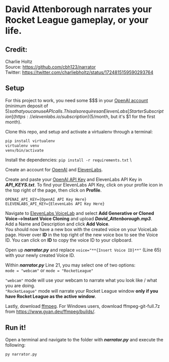 # David Attenborough narrates your Rocket League gameplay, or your life. 

## Credit: 
Charlie Holtz \
Source: https://github.com/cbh123/narrator \
Twitter: https://twitter.com/charliebholtz/status/1724815159590293764

## Setup

For this project to work, you need some $$$ in your [OpenAI account](https://platform.openai.com/account/billing/overview) (minimum deposit of $5) so that you can use API calls. This also requires an ElevenLabs [Starter Subscription](https://elevenlabs.io/subscription) ($5/month, but it's $1 for the first month).


Clone this repo, and setup and activate a virtualenv through a terminal:

```bash
pip install virtualenv
virtualenv venv
venv/bin/activate
```


Install the dependencies:
`pip install -r requirements.txt`
\\


Create an account for [OpenAI](https://beta.openai.com/) and [ElevenLabs](https://elevenlabs.io).

Create and paste your [OpenAI API Key](https://platform.openai.com/api-keys) and ElevenLabs API Key in ***API_KEYS.txt***. To find your ElevenLabs API Key, click on your profile icon in the top right of the page, then click on **Profile**.
``` 
OPENAI_API_KEY={OpenAI API Key Here}
ELEVENLABS_API_KEY={ElevenLabs API Key Here}
```

Navigate to [ElevenLabs VoiceLab](https://elevenlabs.io/voice-lab) and select **Add Generative or Cloned Voice-->Instant Voice Cloning** and upload ***David_Attenborough.mp3***. \
Add a Name and Description and click **Add Voice**. \
You should now have a new box with the created voice on your VoiceLab page. Hover over **ID** in the top right of the new voice box to see the Voice ID. You can click on **ID** to copy the voice ID to your clipboard.

Open up ***narrator.py*** and replace `voice="**{Insert Voice ID}**"` (Line 65) with your newly created Voice ID.

Within ***narrator.py*** Line 21, you may select one of two options: \
`mode = "webcam"` or `mode = "RocketLeague"`

`"webcam"` mode will use your webcam to narrate what you look like / what you are doing.\
`"RocketLeague"` mode will narrate your Rocket League window **only if you have Rocket League as the active window**.


Lastly, download [ffmpeg](https://www.ffmpeg.org/download.html). For Windows users, download ffmpeg-git-full.7z from https://www.gyan.dev/ffmpeg/builds/.




## Run it!

Open a terminal and navigate to the folder with ***narrator.py*** and execute the following:
```
py narrator.py
```

